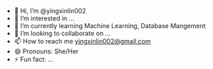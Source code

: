 - 👋 Hi, I’m @yingxinlin002
- 👀 I’m interested in ...
- 🌱 I’m currently learning Machine Learning, Database Mangement
- 💞️ I’m looking to collaborate on ...
- 📫 How to reach me yingxinlin002@gmail.com
- 😄 Pronouns: She/Her
- ⚡ Fun fact: ...

<!---
yingxinlin002/yingxinlin002 is a ✨ special ✨ repository because its `README.md` (this file) appears on your GitHub profile.
You can click the Preview link to take a look at your changes.
--->
